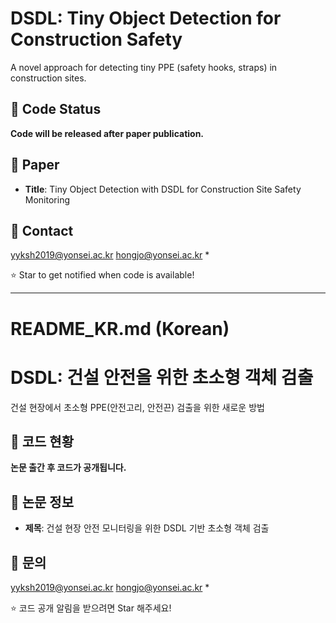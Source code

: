 # DSDL: Tiny Object Detection for Construction Safety

A novel approach for detecting tiny PPE (safety hooks, straps) in construction sites.

## 🚧 Code Status
**Code will be released after paper publication.**

## 📄 Paper
- **Title**: Tiny Object Detection with DSDL for Construction Site Safety Monitoring

## 📧 Contact
yyksh2019@yonsei.ac.kr
hongjo@yonsei.ac.kr *

⭐ Star to get notified when code is available!

---

# README_KR.md (Korean)

# DSDL: 건설 안전을 위한 초소형 객체 검출

건설 현장에서 초소형 PPE(안전고리, 안전끈) 검출을 위한 새로운 방법

## 🚧 코드 현황
**논문 출간 후 코드가 공개됩니다.**

## 📄 논문 정보
- **제목**: 건설 현장 안전 모니터링을 위한 DSDL 기반 초소형 객체 검출

## 📧 문의
yyksh2019@yonsei.ac.kr
hongjo@yonsei.ac.kr *

⭐ 코드 공개 알림을 받으려면 Star 해주세요!

